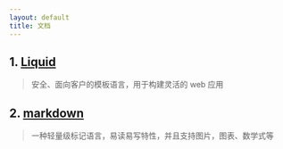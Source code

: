```yaml
---
layout: default
title: 文档
---
```


## 1. [Liquid](https://liquid.bootcss.com/)
> 安全、面向客户的模板语言，用于构建灵活的 web 应用


## 2. [markdown](https://daringfireball.net/projects/markdown/)
> 一种轻量级标记语言，易读易写特性，并且支持图片，图表、数学式等

